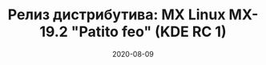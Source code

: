 ---
layout: post
title: "Релиз дистрибутива: MX Linux MX-19.2 \"Patito feo\" (KDE RC 1)"
date: 2020-08-09   
---